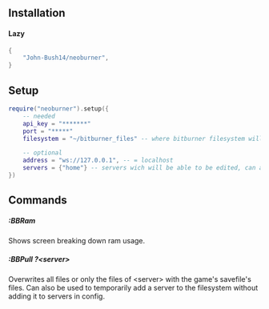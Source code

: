 ## Installation

#### Lazy
```lua
{
    "John-Bush14/neoburner",
}
```

## Setup

```lua
require("neoburner").setup({
    -- needed
    api_key = "*******"
    port = "*****"
    filesystem = "~/bitburner_files" -- where bitburner filesystem will be placed

    -- optional
    address = "ws://127.0.0.1", -- = localhost
    servers = {"home"} -- servers wich will be able to be edited, can also be set to "*"
})
```

## Commands

##### :BBRam

Shows screen breaking down ram usage.


##### :BBPull ?\<server>

Overwrites all files or only the files of \<server> with the game's savefile's files.
Can also be used to temporarily add a server to the filesystem without adding it to servers in config.
